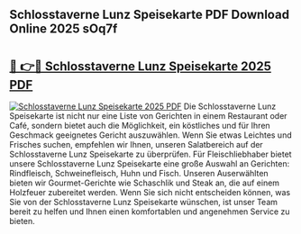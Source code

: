 ## Schlosstaverne Lunz Speisekarte PDF Download Online 2025 sOq7f

# <h2><a href="http://gc8qkr.nevu.top/?p=Schlosstaverne+Lunz+Speisekarte">🔗 👉🔴 Schlosstaverne Lunz Speisekarte 2025 PDF</a></h2>

[![Schlosstaverne Lunz Speisekarte 2025 PDF](https://i.imgur.com/dBaPXMq.png)](http://gc8qkr.nevu.top/?p=Schlosstaverne+Lunz+Speisekarte)
Die Schlosstaverne Lunz Speisekarte ist nicht nur eine Liste von Gerichten in einem Restaurant oder Café, sondern bietet auch die Möglichkeit, ein köstliches und für Ihren Geschmack geeignetes Gericht auszuwählen. Wenn Sie etwas Leichtes und Frisches suchen, empfehlen wir Ihnen, unseren Salatbereich auf der Schlosstaverne Lunz Speisekarte zu überprüfen. Für Fleischliebhaber bietet unsere Schlosstaverne Lunz Speisekarte eine große Auswahl an Gerichten: Rindfleisch, Schweinefleisch, Huhn und Fisch. Unseren Auserwählten bieten wir Gourmet-Gerichte wie Schaschlik und Steak an, die auf einem Holzfeuer zubereitet werden. Wenn Sie sich nicht entscheiden können, was Sie von der Schlosstaverne Lunz Speisekarte wünschen, ist unser Team bereit zu helfen und Ihnen einen komfortablen und angenehmen Service zu bieten.
